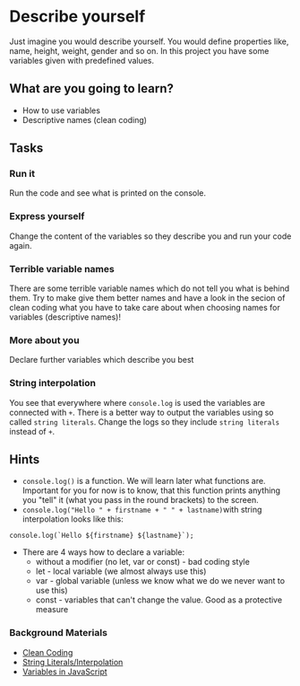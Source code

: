 # Describe yourself

Just imagine you would describe yourself. You would define properties like, name, height, weight, gender and so on. In this project you have some variables given with predefined values.


## What are you going to learn?

* How to use variables
* Descriptive names (clean coding)

## Tasks

### Run it
Run the code and see what is printed on the console.

### Express yourself
Change the content of the variables so they describe you and run your code again.

### Terrible variable names
There are some terrible variable names which do not tell you what is behind them. Try to make give them better names and have a look in the secion of clean coding what you have to take care about when choosing names for variables (descriptive names)!

### More about you
Declare further variables which describe you best

### String interpolation
You see that everywhere where `console.log` is used the variables are connected with `+`. There is a better way to output the variables using so called `string literals`. Change the logs so they include `string literals` instead of `+`.

## Hints
* `console.log()` is a function. We will learn later what functions are. Important for you for now is to know, that this function prints anything you "tell" it (what you pass in the round brackets) to the screen.
* `console.log("Hello " + firstname + " " + lastname)`with string interpolation looks like this:
```
console.log(`Hello ${firstname} ${lastname}`);
```
* There are 4 ways how to declare a variable:
  * without a modifier (no let, var or const) - bad coding style
  * let - local variable (we almost always use this)
  * var - global variable (unless we know what we do we never want to use this)
  * const - variables that can't change the value. Good as a protective measure

### Background Materials
* [Clean Coding](https://journey.code.cool/v2/learn/materials/competencies/clean-code.md)
* [String Literals/Interpolation](https://developer.mozilla.org/en-US/docs/Web/JavaScript/Reference/Template_literals)
* [Variables in JavaScript](https://journey.code.cool/v2/learn/materials/competencies/javascript-basics/javascript-variables.md)
